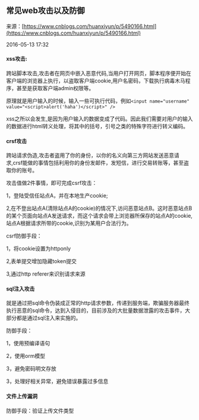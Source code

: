 ## 常见web攻击以及防御

来源：[https://www.cnblogs.com/huanxiyun/p/5490166.html](https://www.cnblogs.com/huanxiyun/p/5490166.html)

2016-05-13 17:32

#### xss攻击:

跨站脚本攻击,攻击者在网页中嵌入恶意代码,当用户打开网页，脚本程序便开始在客户端的浏览器上执行，以盗取客户端cookie,用户名密码，下载执行病毒木马程序，甚至是获取客户端admin权限等。

原理就是用户输入的时候，输入一些可执行代码，例如`<input name="username" value="<script>alert('haha')</script>" />`

xss之所以会发生,是因为用户输入的数据变成了代码。因此我们需要对用户的输入的数据进行html转义处理，将其中的括号，引号之类的特殊字符进行转义编码。

#### crsf攻击
跨站请求伪造,攻击者盗用了你的身份，以你的名义向第三方网站发送恶意请求,crsf能做的事情包括利用你的身份发邮件，发短信，进行交易转账等，甚至盗取你的账号。

攻击值做2件事情，即可完成csrf攻击：

1，登陆受信任站点A，并在本地生产cookie;

2,在不登出站点A(清除站点A的cookie)的情况下,访问恶意站点B。这时恶意站点B的某个页面向站点A发送请求，而这个请求会带上浏览器所保存的站点A的cookie,站点A根据请求所带的cookie,识别为某用户合法行为。

csrf防御手段：

1，将cookie设置为httponly

2,表单提交增加隐藏token提交

3,通过http referer来识别请求来源

#### sql注入攻击
就是通过把sql命令伪装成正常的http请求参数，传递到服务端，欺骗服务器最终执行恶意的sql命令，达到入侵目的，目前涉及的大批量数据泄露的攻击事件，大部分都是通过sql注入来实施的。

防御手段：

1，使用预编译语句

2，使用orm模型

3，避免密码明文存放

3，处理好相关异常，避免错误暴露过多信息

#### 文件上传漏洞

防御手段：验证上传文件类型

